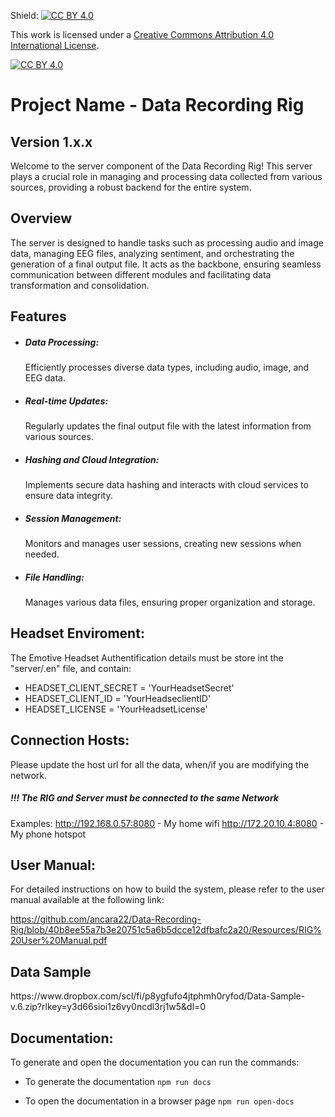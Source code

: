 Shield: [![CC BY 4.0][cc-by-shield]][cc-by]

This work is licensed under a
[Creative Commons Attribution 4.0 International License][cc-by].

[![CC BY 4.0][cc-by-image]][cc-by]

[cc-by]: http://creativecommons.org/licenses/by/4.0/
[cc-by-image]: https://i.creativecommons.org/l/by/4.0/88x31.png
[cc-by-shield]: https://img.shields.io/badge/License-CC%20BY%204.0-lightgrey.svg


<h1>Project Name - Data Recording Rig</h1>
<h2>Version 1.x.x</h2>

Welcome to the server component of the Data Recording Rig! This server plays a crucial role in managing and processing data collected from various sources, providing a robust backend for the entire system.


<h2>Overview</h2>

The server is designed to handle tasks such as processing audio and image data, managing EEG files, analyzing sentiment, and orchestrating the generation of a final output file. It acts as the backbone, ensuring seamless communication between different modules and facilitating data transformation and consolidation.


<h2>Features</h2>

- <h5>Data Processing:</h5> Efficiently processes diverse data types, including audio, image, and EEG data.
- <h5>Real-time Updates:</h5> Regularly updates the final output file with the latest information from various sources.
- <h5>Hashing and Cloud Integration:</h5> Implements secure data hashing and interacts with cloud services to ensure data integrity.
- <h5>Session Management:</h5> Monitors and manages user sessions, creating new sessions when needed.
- <h5>File Handling:</h5> Manages various data files, ensuring proper organization and storage.

<h2>Headset Enviroment: </h2>
The Emotive Headset Authentification details must be store int the "server/.en" file, and contain:

- HEADSET_CLIENT_SECRET = 'YourHeadsetSecret'
- HEADSET_CLIENT_ID = 'YourHeadseclientID'
- HEADSET_LICENSE = 'YourHeadsetLicense'


<h2>Connection Hosts: </h2>
Please update the host url for all the data, when/if you are modifying the network.
<h5>!!! The RIG and Server must be connected to the same Network</h5>

Examples:
http://192.168.0.57:8080 - My home wifi
http://172.20.10.4:8080 - My phone hotspot


<h2>User Manual: </h2>
For detailed instructions on how to build the system, please refer to the user manual available at the following link:

https://github.com/ancara22/Data-Recording-Rig/blob/40b8ee55a7b3e20751c5a6b5dcce12dfbafc2a20/Resources/RIG%20User%20Manual.pdf

<h2>Data Sample</h2>
https://www.dropbox.com/scl/fi/p8ygfufo4jtphmh0ryfod/Data-Sample-v.6.zip?rlkey=y3d66sioi1z6vy0ncdl3rj1w5&dl=0

<h2>Documentation: </h2>
To generate and open the documentation you can run the commands:

- To generate the documentation
``
npm run docs 
``

- To open the documentation in a browser page
``
npm run open-docs  
``